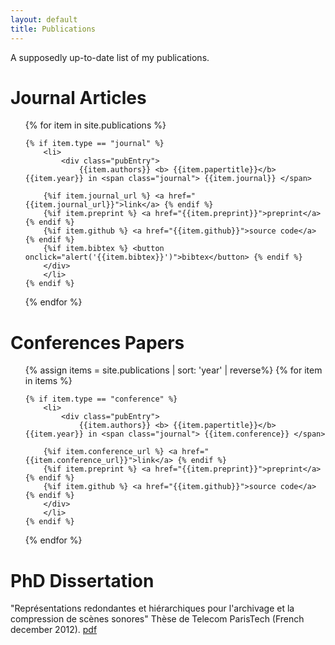 ```yaml
---
layout: default
title: Publications
---
```

A supposedly up-to-date list of my publications.

<h1> Journal Articles </h1>
<ul>
{% for item in site.publications %}

    {% if item.type == "journal" %}
        <li> 
            <div class="pubEntry">
                {{item.authors}} <b> {{item.papertitle}}</b> {{item.year}} in <span class="journal"> {{item.journal}} </span>
            
        {%if item.journal_url %} <a href="{{item.journal_url}}">link</a> {% endif %} 
        {%if item.preprint %} <a href="{{item.preprint}}">preprint</a> {% endif %}
        {%if item.github %} <a href="{{item.github}}">source code</a>  {% endif %}
        {%if item.bibtex %} <button onclick="alert('{{item.bibtex}}')">bibtex</button> {% endif %}
        </div> 
        </li>
    {% endif %}

{% endfor %}
</ul>

<h1> Conferences Papers </h1>
<ul>
{% assign items = site.publications | sort: 'year' | reverse%}
{% for item in items %}

    {% if item.type == "conference" %}
        <li> 
            <div class="pubEntry">
                {{item.authors}} <b> {{item.papertitle}}</b> {{item.year}} in <span class="journal"> {{item.conference}} </span>
            
        {%if item.conference_url %} <a href="{{item.conference_url}}">link</a> {% endif %} 
        {%if item.preprint %} <a href="{{item.preprint}}">preprint</a> {% endif %}
        {%if item.github %} <a href="{{item.github}}">source code</a>  {% endif %}
        </div> 
        </li>
    {% endif %}

{% endfor %}
</ul>

<h1> PhD Dissertation </h1>
 "Représentations redondantes et hiérarchiques pour l'archivage et la compression de scènes sonores" Thèse de Telecom ParisTech (French december 2012). <a href="assets/images/manuscrit_final.pdf">pdf</a>